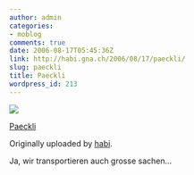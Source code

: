 ```yaml
---
author: admin
categories:
- moblog
comments: true
date: 2006-08-17T05:45:36Z
link: http://habi.gna.ch/2006/08/17/paeckli/
slug: paeckli
title: Paeckli
wordpress_id: 213
---
```


[![](http://static.flickr.com/82/217454509_9d3e8a9374_m.jpg)](http://www.flickr.com/photos/habi/217454509/)
   

 
  [Paeckli](http://www.flickr.com/photos/habi/217454509/)
    

  Originally uploaded by [habi](http://www.flickr.com/people/habi/).
 



Ja, wir transportieren auch grosse sachen...
  


